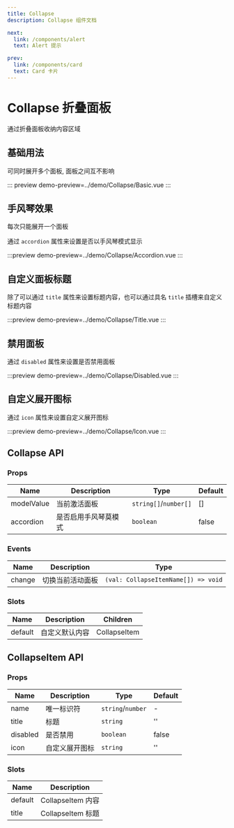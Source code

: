 ```yaml
---
title: Collapse
description: Collapse 组件文档

next:
  link: /components/alert
  text: Alert 提示

prev:
  link: /components/card
  text: Card 卡片
---
```


# Collapse 折叠面板

通过折叠面板收纳内容区域

## 基础用法

可同时展开多个面板, 面板之间互不影响

::: preview
demo-preview=../demo/Collapse/Basic.vue
:::

## 手风琴效果

每次只能展开一个面板

通过 `accordion` 属性来设置是否以手风琴模式显示

:::preview
demo-preview=../demo/Collapse/Accordion.vue
:::

## 自定义面板标题

除了可以通过 `title` 属性来设置标题内容，也可以通过具名 `title` 插槽来自定义标题内容

:::preview
demo-preview=../demo/Collapse/Title.vue
:::

## 禁用面板

通过 `disabled` 属性来设置是否禁用面板

:::preview
demo-preview=../demo/Collapse/Disabled.vue
:::

## 自定义展开图标

通过 `icon` 属性来设置自定义展开图标

:::preview
demo-preview=../demo/Collapse/Icon.vue
:::

## Collapse API

### Props

| Name     | Description          | Type                                                             | Default |
| -------- | -------------------- | ---------------------------------------------------------------- | ------- |
| modelValue| 当前激活面板      | `string[]`\/`number[]`                                                        | []   |
| accordion    | 是否启用手风琴莫模式                 | `boolean`        | false    |

### Events

| Name  | Description  | Type                         |
| ----- | ------------ | ---------------------------- |
| change | 切换当前活动面板 | `(val: CollapseItemName[]) => void`   |

### Slots

| Name  | Description  | Children                      |
| ----- | ------------ | ------------------------------ |
| default | 自定义默认内容 |  CollapseItem |


## CollapseItem API

### Props

| Name     | Description          | Type                                                             | Default |
| -------- | -------------------- | ---------------------------------------------------------------- | ------- |
| name    | 唯一标识符                 | `string`\/`number`                              | -   |
| title    | 标题                 | `string`        | ''    |
| disabled    | 是否禁用                 | `boolean`        | false    |
| icon    | 自定义展开图标                 | `string`        | ''    |

### Slots

| Name  | Description  |
| ----- | ------------ |
| default | CollapseItem 内容 |
| title | CollapseItem 标题 |
